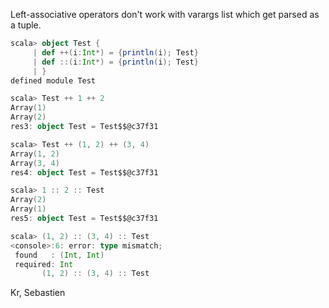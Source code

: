 Left-associative operators don't work with varargs list which get parsed as a tuple. 

```scala
scala> object Test {
     | def ++(i:Int*) = {println(i); Test}
     | def ::(i:Int*) = {println(i); Test}
     | }
defined module Test

scala> Test ++ 1 ++ 2
Array(1)
Array(2)
res3: object Test = Test$$@c37f31

scala> Test ++ (1, 2) ++ (3, 4)
Array(1, 2)
Array(3, 4)
res4: object Test = Test$$@c37f31

scala> 1 :: 2 :: Test
Array(2)
Array(1)
res5: object Test = Test$$@c37f31

scala> (1, 2) :: (3, 4) :: Test
<console>:6: error: type mismatch;
 found   : (Int, Int)
 required: Int
       (1, 2) :: (3, 4) :: Test
```

Kr,
Sebastien
